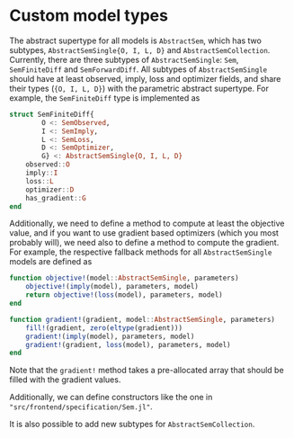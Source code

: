 # Custom model types

The abstract supertype for all models is `AbstractSem`, which has two subtypes, `AbstractSemSingle{O, I, L, D}` and `AbstractSemCollection`. Currently, there are three subtypes of `AbstractSemSingle`: `Sem`, `SemFiniteDiff` and `SemForwardDiff`. All subtypes of `AbstractSemSingle` should have at least observed, imply, loss and optimizer fields, and share their types (`{O, I, L, D}`) with the parametric abstract supertype. For example, the `SemFiniteDiff` type is implemented as

```julia
struct SemFiniteDiff{
        O <: SemObserved, 
        I <: SemImply, 
        L <: SemLoss, 
        D <: SemOptimizer, 
        G} <: AbstractSemSingle{O, I, L, D}
    observed::O
    imply::I
    loss::L
    optimizer::D
    has_gradient::G
end
```

Additionally, we need to define a method to compute at least the objective value, and if you want to use gradient based optimizers (which you most probably will), we need also to define a method to compute the gradient. For example, the respective fallback methods for all `AbstractSemSingle` models are defined as

```julia
function objective!(model::AbstractSemSingle, parameters)
    objective!(imply(model), parameters, model)
    return objective!(loss(model), parameters, model)
end

function gradient!(gradient, model::AbstractSemSingle, parameters)
    fill!(gradient, zero(eltype(gradient)))
    gradient!(imply(model), parameters, model)
    gradient!(gradient, loss(model), parameters, model)
end
```

Note that the `gradient!` method takes a pre-allocated array that should be filled with the gradient values.

Additionally, we can define constructors like the one in `"src/frontend/specification/Sem.jl"`.

It is also possible to add new subtypes for `AbstractSemCollection`.